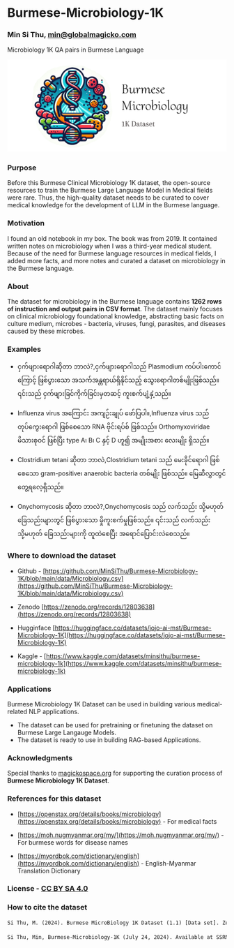 # Burmese-Microbiology-1K

### **Min Si Thu, [min@globalmagicko.com](min@globalmagicko.com)**

Microbiology 1K QA pairs in Burmese Language 


![Burmese Microbiology 1K - MyanmarGPT](logos/Burmese-Microbiology-1K-Logo.png)

### Purpose

Before this  Burmese Clinical Microbiology 1K dataset, the open-source resources to train the Burmese Large Language Model in Medical fields were rare.
Thus, the high-quality dataset needs to be curated to cover medical knowledge for the development of LLM in the Burmese language.

### Motivation

I found an old notebook in my box. The book was from 2019. It contained written notes on microbiology when I was a third-year medical student. Because of the need for Burmese language resources in medical fields, I added more facts, and more notes and curated a dataset on microbiology in the Burmese language.

### About

The dataset for microbiology in the Burmese language contains **1262 rows of instruction and output pairs in CSV format**.
The dataset mainly focuses on clinical microbiology foundational knowledge, abstracting basic facts on culture medium, microbes - bacteria, viruses, fungi, parasites, and diseases caused by these microbes.

### Examples

- ငှက်ဖျားရောဂါဆိုတာ ဘာလဲ?,ငှက်ဖျားရောဂါသည် Plasmodium ကပ်ပါးကောင်ကြောင့် ဖြစ်ပွားသော အသက်အန္တရာယ်ရှိနိုင်သည့် သွေးရောဂါတစ်မျိုးဖြစ်သည်။ ၎င်းသည် ငှက်ဖျားခြင်ကိုက်ခြင်းမှတဆင့် ကူးစက်ပျံ့နှံ့သည်။

- Influenza virus အကြောင်း အကျဉ်းချုပ် ဖော်ပြပါ။,Influenza virus သည် တုပ်ကွေးရောဂါ ဖြစ်စေသော RNA ဗိုင်းရပ်စ် ဖြစ်သည်။ Orthomyxoviridae မိသားစုဝင် ဖြစ်ပြီး type A၊ B၊ C နှင့် D ဟူ၍ အမျိုးအစား လေးမျိုး ရှိသည်။

- Clostridium tetani ဆိုတာ ဘာလဲ,Clostridium tetani သည် မေးခိုင်ရောဂါ ဖြစ်စေသော gram-positive၊ anaerobic bacteria တစ်မျိုး ဖြစ်သည်။ မြေဆီလွှာတွင် တွေ့ရလေ့ရှိသည်။

- Onychomycosis ဆိုတာ ဘာလဲ?,Onychomycosis သည် လက်သည်း သို့မဟုတ် ခြေသည်းများတွင် ဖြစ်ပွားသော မှိုကူးစက်မှုဖြစ်သည်။ ၎င်းသည် လက်သည်း သို့မဟုတ် ခြေသည်းများကို ထူထဲစေပြီး အရောင်ပြောင်းလဲစေသည်။

### Where to download the dataset

- Github - [https://github.com/MinSiThu/Burmese-Microbiology-1K/blob/main/data/Microbiology.csv](https://github.com/MinSiThu/Burmese-Microbiology-1K/blob/main/data/Microbiology.csv)

- Zenodo [https://zenodo.org/records/12803638](https://zenodo.org/records/12803638)

- Hugginface [https://huggingface.co/datasets/jojo-ai-mst/Burmese-Microbiology-1K](https://huggingface.co/datasets/jojo-ai-mst/Burmese-Microbiology-1K)

- Kaggle - [https://www.kaggle.com/datasets/minsithu/burmese-microbiology-1k](https://www.kaggle.com/datasets/minsithu/burmese-microbiology-1k)

### Applications

Burmese Microbiology 1K Dataset can be used in building various medical-related NLP applications.
 
- The dataset can be used for pretraining or finetuning the dataset on Burmese Large Langauge Models.
- The dataset is ready to use in building RAG-based Applications.

### Acknowledgments

Special thanks to [magickospace.org](magickospace.org) for supporting the curation process of **Burmese Microbiology 1K Dataset**.

### References for this dataset

- [https://openstax.org/details/books/microbiology](https://openstax.org/details/books/microbiology) - For medical facts

- [https://moh.nugmyanmar.org/my/](https://moh.nugmyanmar.org/my/) - For burmese words for disease names

- [https://myordbok.com/dictionary/english](https://myordbok.com/dictionary/english) - English-Myanmar Translation Dictionary

### License - **[CC BY SA 4.0](https://creativecommons.org/licenses/by-sa/4.0/)**

### How to cite the dataset

```txt
Si Thu, M. (2024). Burmese MicroBiology 1K Dataset (1.1) [Data set]. Zenodo. https://doi.org/10.5281/zenodo.12803638

Si Thu, Min, Burmese-Microbiology-1K (July 24, 2024). Available at SSRN: https://ssrn.com/abstract=4904320
```
